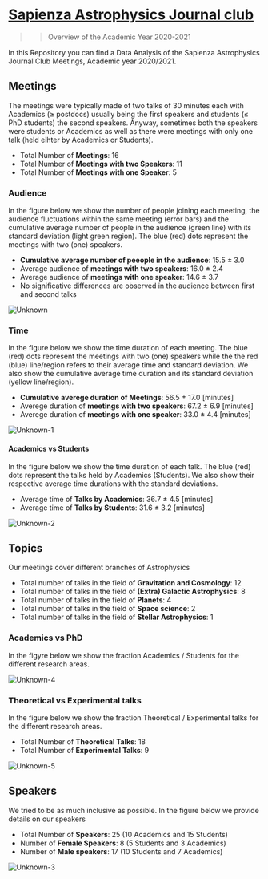 # [Sapienza Astrophysics Journal club](https://sites.google.com/uniroma1.it/astrophysics-journal-club/home)

>> Overview of the Academic Year 2020-2021 

In this Repository you can find a Data Analysis of the Sapienza Astrophysics Journal Club Meetings, Academic year 2020/2021.

## Meetings
The meetings were typically made of two talks of 30 minutes each with Academics (≥ postdocs) usually being the first speakers and students (≤ PhD students) the second speakers. Anyway, sometimes both the speakers were students or Academics as well as there were meetings with only one talk (held eihter by Academics or Students).
- Total Number of **Meetings**: 16
- Total Number of **Meetings with two Speakers**: 11
- Total Number of **Meetings with one Speaker**: 5

### Audience
In the figure below we show the number of people joining each meeting, the audience fluctuations within the same meeting (error bars) and the cumulative average number of people in the audience (green line) with its standard deviation (light green region). The blue (red) dots represent the meetings with two (one) speakers.
- **Cumulative average number of peeople in the audience**: 15.5 ± 3.0
- Average audience of **meetings with two speakers**: 16.0 ± 2.4
- Average audience of **meetings with one speaker**: 14.6 ± 3.7
- No significative differences are observed in the audience between first and second talks

![Unknown](https://user-images.githubusercontent.com/81431176/125453975-22f43935-9dbf-44c1-9dae-0180bf549086.png)




### Time
In the figure below we show the time duration of each meeting. The blue (red) dots represent the meetings with two (one) speakers while the the red (blue) line/region refers to their average time and standard deviation. We also show the cumulative average time duration and its standard deviation (yellow line/region).
- **Cumulative averege duration of Meetings**: 56.5 ± 17.0 \[minutes\]
- Averege duration of **meetings with two speakers**: 67.2 ± 6.9 \[minutes\]
- Averege duration of **meetings with one speaker**: 33.0 ± 4.4 \[minutes\]

![Unknown-1](https://user-images.githubusercontent.com/81431176/125454540-5a025807-5784-4fce-bb4d-1656bddde341.png)



#### Academics vs Students
In the figure below we show the time duration of each talk. The blue (red) dots represent the talks held by Academics (Students). We also show their respective average time durations with the standard deviations.
- Average time of **Talks by Academics**: 36.7 ± 4.5 \[minutes\]
- Average time of **Talks by Students**: 31.6 ± 3.2 \[minutes\]

![Unknown-2](https://user-images.githubusercontent.com/81431176/125454982-ed22063e-a2d8-406d-b080-9b28218790bb.png)




## Topics
Our meetings cover different branches of Astrophysics
- Total number of talks in the field of **Gravitation and Cosmology**: 12
- Total number of talks in the field of **(Extra) Galactic Astrophysics**: 8
- Total number of talks in the field of **Planets**: 4
- Total number of talks in the field of **Space science**: 2
- Total number of talks in the field of **Stellar Astrophysics**: 1


### Academics vs PhD
In the figyre below we show the fraction Academics / Students for the different research areas.

![Unknown-4](https://user-images.githubusercontent.com/81431176/125455524-c32c39a0-d6be-44b2-9544-e20a5b83e239.png)



### Theoretical vs Experimental talks
In the figure below we show the fraction Theoretical / Experimental talks for the different research areas.
- Total Number of **Theoretical Talks**: 18
- Total Number of **Experimental Talks**: 9

![Unknown-5](https://user-images.githubusercontent.com/81431176/125455546-df1d9f6d-abe2-4839-bf33-c680ef015a27.png)



## Speakers
We tried to be as much inclusive as possible. In the figure below we provide details on our speakers 
- Total Number of **Speakers**: 25 (10 Academics and 15 Students)
- Number of **Female Speakers**: 8 (5 Students and 3 Academics)
- Number of **Male speakers**: 17 (10 Students and 7 Academics)

![Unknown-3](https://user-images.githubusercontent.com/81431176/125455581-29985dcb-810e-4498-ba58-26c85d8050ba.png)



